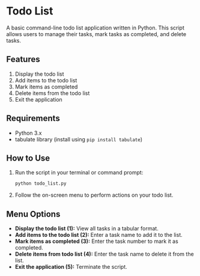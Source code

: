 # Todo List

A basic command-line todo list application written in Python. This script allows users to manage their tasks, mark tasks as completed, and delete tasks.

## Features

1. Display the todo list
2. Add items to the todo list
3. Mark items as completed
4. Delete items from the todo list
5. Exit the application

## Requirements

- Python 3.x
- tabulate library (install using `pip install tabulate`)

## How to Use

1. Run the script in your terminal or command prompt:

    ```bash
    python todo_list.py
    ```

2. Follow the on-screen menu to perform actions on your todo list.

## Menu Options

- **Display the todo list (1):** View all tasks in a tabular format.
- **Add items to the todo list (2):** Enter a task name to add it to the list.
- **Mark items as completed (3):** Enter the task number to mark it as completed.
- **Delete items from todo list (4):** Enter the task name to delete it from the list.
- **Exit the application (5):** Terminate the script.
